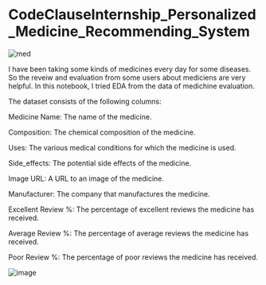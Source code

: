 # CodeClauseInternship_Personalized_Medicine_Recommending_System
![med](https://github.com/Prabhoda/CodeClauseInternship_Personalized_Medicine_Recommending_System/assets/103125935/61045932-07c3-475c-bae0-166782a22ea4)


I have been taking some kinds of medicines every day for some diseases. So the reveiw and evaluation from some users about mediciens are very helpful. In this notebook, I tried EDA from the data of medichine evaluation.

The dataset consists of the following columns:

Medicine Name: The name of the medicine.

Composition: The chemical composition of the medicine.

Uses: The various medical conditions for which the medicine is used.

Side_effects: The potential side effects of the medicine.

Image URL: A URL to an image of the medicine.

Manufacturer: The company that manufactures the medicine.

Excellent Review %: The percentage of excellent reviews the medicine has received.

Average Review %: The percentage of average reviews the medicine has received.

Poor Review %: The percentage of poor reviews the medicine has received.

![image](https://github.com/Prabhoda/CodeClauseInternship_Personalized_Medicine_Recommending_System/assets/103125935/aeaa78e8-fa0a-4c7d-83ce-cc79dc220433)

